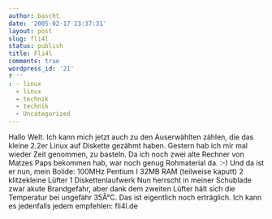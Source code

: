 ```yaml
---
author: bascht
date: '2005-02-17 23:37:31'
layout: post
slug: fli4l
status: publish
title: Fli4l
comments: true
wordpress_id: '21'
? ''
: - linux
  - linux
  - technik
  - technik
  - Uncategorized
---
```


Hallo Welt. Ich kann mich jetzt auch zu den Auserwählten zählen,
die das kleine 2.2er Linux auf Diskette gezähmt haben. Gestern hab
ich mir mal wieder Zeit genommen, zu basteln. Da ich noch zwei alte
Rechner von Matzes Paps bekommen hab, war noch genug Rohmaterial
da. :-) Und da ist er nun, mein Bolide: 100MHz Pentium I 32MB RAM
(teilweise kaputt) 2 klitzekleine Lüfter 1 Diskettenlaufwerk Nun
herrscht in meiner Schublade zwar akute Brandgefahr, aber dank dem
zweiten Lüfter hält sich die Temperatur bei ungefähr 35Â°C. Das ist
eigentlich noch erträglich. Ich kann es jedenfalls jedem empfehlen:
fli4l.de


